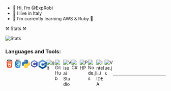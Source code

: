 - 👋 Hi, I’m @ExpRobi
- 👀 I live in Italy
- 🌱 I’m currently learning AWS & Ruby 💎

⚒️ Stats ⚒️

![Stats](https://github-readme-stats.vercel.app/api?username=exprobi&show_icons=true&theme=radical)


### Languages and Tools:

<a href="https://www.w3.org/html/" target="_blank"><img align="left" alt="HTML5" width="26px" src="https://raw.githubusercontent.com/github/explore/80688e429a7d4ef2fca1e82350fe8e3517d3494d/topics/html/html.png" /></a>
<a href="https://www.w3schools.com/css/" target="_blank"><img align="left" alt="CSS3" width="26px" src="https://raw.githubusercontent.com/github/explore/80688e429a7d4ef2fca1e82350fe8e3517d3494d/topics/css/css.png" /></a>
<a href="https://www.python.org" target="_blank"> <img align="left" alt="Python" width="26px" src="https://github.com/Aakarsh-B/trying-repos/blob/master/python-5.svg?raw=true"/> </a>
<a href="https://www.cprogramming.com/" target="_blank"> <img align="left" alt="C" width="26px" src="https://github.com/Aakarsh-B/trying-repos/blob/master/c-programming.png"/> </a>
<a href="https://www.w3schools.com/cpp/" target="_blank"> <img align="left" alt="C++" width="26px" src="https://github.com/Aakarsh-B/trying-repos/blob/master/c++.png"/> </a>
<a href="https://git-scm.com/" target="_blank"> <img align="left" alt="git" width="26px" src="https://www.vectorlogo.zone/logos/git-scm/git-scm-icon.svg"/> </a>
<img align="left" alt="GitHub" width="26px" src="https://upload.wikimedia.org/wikipedia/commons/thumb/c/c2/GitHub_Invertocat_Logo.svg/1200px-GitHub_Invertocat_Logo.svg.png" />
<a href="https://visualstudio.microsoft.com/" target="_blank"> <img align="left" alt="Visual Studio" width="26px" src="https://upload.wikimedia.org/wikipedia/commons/thumb/2/2c/Visual_Studio_Icon_2022.svg/1024px-Visual_Studio_Icon_2022.svg.png" /> </a>
<a href="https://learn.microsoft.com/en-us/dotnet/csharp/" target="_blank"> <img align="left" alt="C#" width="26px" src="https://www.geekandjob.com/uploads/wiki/7f3e05ef00871ff020f8eeedf99d489857b8904f.png" /> </a>
<a href="https://www.php.net/" target="_blank"> <img align="left" alt="PHP" width="26px" src="https://upload.wikimedia.org/wikipedia/commons/thumb/2/27/PHP-logo.svg/640px-PHP-logo.svg.png" /> </a>
<a href="https://nodejs.org/" target="_blank"> <img align="left" alt="Node.js" width="26px" src="https://upload.wikimedia.org/wikipedia/commons/d/d9/Node.js_logo.svg" /> </a>
<a href="https://www.jetbrains.com/idea/" target="_blank"> <img align="left" alt="IntelliJ IDEA" width="26px" src="https://encrypted-tbn3.gstatic.com/images?q=tbn:ANd9GcSJ4KE_-yS5C0UxVPQZ63ammf5TvJcaq6bvMHEDi6ByHnufm6chIBg5dy1xNW1Y54Lsey_lJUg2IwcDrpLPpUEMECmIb7uRWrhrbyW7uQ" /> </a>
<a href="https://vuejs.org/" target="_blank"> <img align="left" alt="Vue.js" width="26px" src="https://miro.medium.com/v2/resize:fit:900/1*OrjCKmou1jT4It5so5gvOA.jpeg" /> </a>

<br />
<br />

---

<!---
ExpRobi/ExpRobi is a ✨ special ✨ repository because its `README.md` (this file) appears on your GitHub profile.
You can click the Preview link to take a look at your changes.
--->
